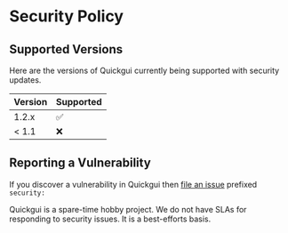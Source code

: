 # Security Policy

## Supported Versions

Here are the versions of Quickgui currently being supported with security updates.

| Version | Supported          |
| ------- | ------------------ |
| 1.2.x   | :white_check_mark: |
| < 1.1   | :x:                |

## Reporting a Vulnerability

If you discover a vulnerability in Quickgui then [file an issue](https://github.com/quickemu-project/quickgui/issues/new) prefixed `security:`

Quickgui is a spare-time hobby project.
We do not have SLAs for responding to security issues.
It is a best-efforts basis.
